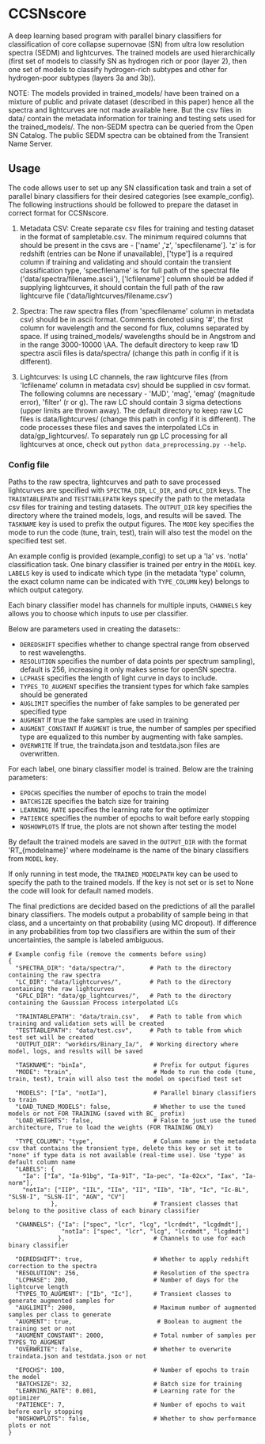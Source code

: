 # CCSNscore

A deep learning based program with parallel binary classifiers for classification of core collapse supernovae (SN) from ultra low resolution spectra (SEDM) and lightcurves. The trained models are used hierarchically (first set of models to classify SN as hydrogen rich or poor (layer 2), then one set of models to classify hydrogen-rich subtypes and other for hydrogen-poor subtypes (layers 3a and 3b)).

NOTE: The models provided in trained_models/ have been trained on a mixture of public and private dataset (described in this paper) hence all the spectra and lightcurves are not made available here. But the csv files in data/ contain the metadata information for training and testing sets used for the trained_models/. The non-SEDM spectra can be queried from the Open SN Catalog. The public SEDM spectra can be obtained from the Transient Name Server. 


## Usage

The code allows user to set up any SN classification task and train a set of parallel binary classifiers for their desired categories (see example_config). The following instructions should be followed to prepare the dataset in correct format for CCSNscore.

1. Metadata CSV: Create separate csv files for training and testing dataset in the format of sampletable.csv. The minimum required columns that should be present in the csvs are - ['name' ,'z', 'specfilename']. 'z' is for redshift (entries can be None if unavailable), ['type'] is a required column if training and validating and should contain the transient classification type, 'specfilename' is for full path of the spectral file ('data/spectra/filename.ascii'), ['lcfilename'] column should be added if supplying lightcurves, it should contain the full path of the raw lightcurve file ('data/lightcurves/filename.csv')

2. Spectra: The raw spectra files (from 'specfilename' column in metadata csv) should be in ascii format. Comments denoted using '#', the first column for wavelength and the second for flux, columns separated by space. If using trained_models/ wavelengths should be in Angstrom and in the range 3000-10000 \AA. The default directory to keep raw 1D spectra ascii files is data/spectra/ (change this path in config if it is different). 

3. Lightcurves: Is using LC channels, the raw lightcurve files (from 'lcfilename' column in metadata csv) should be supplied in csv format. The following columns are necessary - 'MJD', 'mag', 'emag' (magnitude error), 'filter' (r or g). The raw LC should contain 3 sigma detections (upper limits are thrown away). The default directory to keep raw LC files is data/lightcurves/ (change this path in config if it is different). The code processes these files and saves the interpolated LCs in data/gp_lightcurves/. To separately run gp LC processing for all lightcurves at once, check out `python data_preprocessing.py --help`.


### Config file
Paths to the raw spectra, lightcurves and path to save processed lightcurves are specified with `SPECTRA_DIR`, `LC_DIR`, and `GPLC_DIR` keys.
The `TRAINTABLEPATH` and `TESTTABLEPATH` keys specify the path to the metadata csv files for training and testing datasets. The `OUTPUT_DIR` key specifies the directory where the trained models, logs, and results will be saved.
The `TASKNAME` key is used to prefix the output figures. The `MODE` key specifies the mode to run the code (tune, train, test), train will also test the model on the specified test set.

An example config is provided (example_config) to set up a 'Ia' vs. 'notIa' classification task. One binary classifier is trained per entry in the `MODEL` key. `LABELS` key is used to indicate which type (in the metadata 'type' column, the exact column name can be indicated with `TYPE_COLUMN` key) belongs to which output category. 

Each binary classifier model has channels for multiple inputs, `CHANNELS` key allows you to choose which inputs to use per classifier. 

Below are parameters used in creating the datasets::
- `DEREDSHIFT` specifies whether to change spectral range from observed to rest wavelengths. 
- `RESOLUTION` specifies the number of data points per spectrum sampling), default is 256, increasing it only makes sense for openSN spectra. 
- `LCPHASE` specifies the length of light curve in days to include. 
- `TYPES_TO_AUGMENT` specifies the transient types for which fake samples should be generated
- `AUGLIMIT` specifies the number of fake samples to be generated per specified type
- `AUGMENT` If true the fake samples are used in training
- `AUGMENT_CONSTANT` If `AUGMENT` is true, the number of samples per specified type are equalized to this number by augmenting with fake samples. 
- `OVERWRITE` If true, the traindata.json and testdata.json files are overwritten.

For each label, one binary classifier model is trained. Below are the training parameters:
- `EPOCHS` specifies the number of epochs to train the model
- `BATCHSIZE` specifies the batch size for training
- `LEARNING_RATE` specifies the learning rate for the optimizer
- `PATIENCE` specifies the number of epochs to wait before early stopping
- `NOSHOWPLOTS` If true, the plots are not shown after testing the model

By default the trained models are saved in the `OUTPUT_DIR` with the format 'RT_{modelname}' where modelname is the name of the binary classifiers from `MODEL` key.

If only running in test mode, the `TRAINED_MODELPATH` key can be used to specify the path to the trained models. If the key is not set or is set to None the code will look for default named models.

The final predictions are decided based on the predictions of all the parallel binary classifiers.
The models output a probability of sample being in that class, and a uncertainty on that probability (using MC dropout). If difference in any probabilities from top two classifiers are within the sum of their uncertainties, the sample is labeled ambiguous. 


```
# Example config file (remove the comments before using)
{
  "SPECTRA_DIR": "data/spectra/",       # Path to the directory containing the raw spectra
  "LC_DIR": "data/lightcurves/",        # Path to the directory containing the raw lightcurves
  "GPLC_DIR": "data/gp_lightcurves/",   # Path to the directory containing the Gaussian Process interpolated LCs

  "TRAINTABLEPATH": "data/train.csv",   # Path to table from which training and validation sets will be created
  "TESTTABLEPATH": "data/test.csv",     # Path to table from which test set will be created
  "OUTPUT_DIR": "workdirs/Binary_Ia/",  # Working directory where model, logs, and results will be saved

  "TASKNAME": "binIa",                   # Prefix for output figures
  "MODE": "train",                       # Mode to run the code (tune, train, test), train will also test the model on specified test set

  "MODELS": ["Ia", "notIa"],             # Parallel binary classifiers to train
  "LOAD_TUNED_MODELS": false,            # Whether to use the tuned models or not FOR TRAINING (saved with BC_ prefix)
  "LOAD_WEIGHTS": false,                 # False to just use the tuned architecture, True to load the weights (FOR TRAINING ONLY)

  "TYPE_COLUMN": "type",                 # Column name in the metadata csv that contains the transient type, delete this key or set it to "none" if type data is not available (real-time use). Use 'type' as default column name
  "LABELS": {
    "Ia": ["Ia", "Ia-91bg", "Ia-91T", "Ia-pec", "Ia-02cx", "Iax", "Ia-norm"],
    "notIa": ["IIP", "IIL", "IIn", "II", "IIb", "Ib", "Ic", "Ic-BL", "SLSN-I", "SLSN-II", "AGN", "CV"]
            },                           # Transient classes that belong to the positive class of each binary classifier
  
  "CHANNELS": {"Ia": ["spec", "lcr", "lcg", "lcrdmdt", "lcgdmdt"],
               "notIa": ["spec", "lcr", "lcg", "lcrdmdt", "lcgdmdt"]
              },                         # Channels to use for each binary classifier

  "DEREDSHIFT": true,                    # Whether to apply redshift correction to the spectra
  "RESOLUTION": 256,                     # Resolution of the spectra
  "LCPHASE": 200,                        # Number of days for the lightcurve length
  "TYPES_TO_AUGMENT": ["Ib", "Ic"],      # Transient classes to generate augmented samples for
  "AUGLIMIT": 2000,                      # Maximum number of augmented samples per class to generate
  "AUGMENT": true,                        # Boolean to augment the training set or not
  "AUGMENT_CONSTANT": 2000,              # Total number of samples per TYPES_TO_AUGMENT
  "OVERWRITE": false,                    # Whether to overwrite traindata.json and testdata.json or not

  "EPOCHS": 100,                         # Number of epochs to train the model
  "BATCHSIZE": 32,                       # Batch size for training
  "LEARNING_RATE": 0.001,                # Learning rate for the optimizer
  "PATIENCE": 7,                         # Number of epochs to wait before early stopping
  "NOSHOWPLOTS": false,                  # Whether to show performance plots or not
}




```
